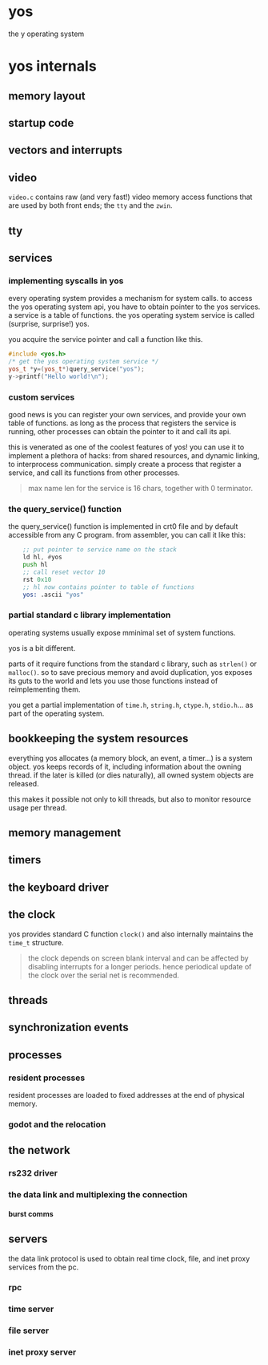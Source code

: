 # yos

the y operating system

# yos internals
## memory layout
## startup code
## vectors and interrupts

## video 

`video.c` contains raw (and very fast!) video memory access 
functions that are used by both front ends; the `tty` and the
`zwin`.

## tty 

## services

### implementing syscalls in yos

every operating system provides a mechanism for system calls. 
to access the yos operating system api, you have to obtain
pointer to the yos services. a service is a table of functions. 
the yos operating system service is called (surprise, surprise!) 
yos. 

you acquire the service pointer and call a function like this.

~~~cpp
#include <yos.h>
/* get the yos operating system service */
yos_t *y=(yos_t*)query_service("yos");
y->printf("Hello world!\n");
~~~

### custom services

good news is you can register your own services, and provide your
own table of functions. as long as the process that registers 
the service is running, other processes can obtain the pointer
to it and call its api. 

this is venerated as one of the coolest features of yos! 
you can use it to implement a plethora of hacks: from shared 
resources, and dynamic linking, to interprocess communication.
simply create a process that register a service, and call its 
functions from other processes.

 > max name len for the service is 16 chars, together with 0 terminator.

### the query_service() function

the query_service() function is implemented in crt0 file and
by default accessible from any C program. from assembler,
you can call it like this:

~~~asm
    ;; put pointer to service name on the stack
    ld hl, #yos
    push hl
    ;; call reset vector 10
    rst 0x10
    ;; hl now contains pointer to table of functions
    yos: .ascii "yos"
~~~

### partial standard c library implementation

operating systems usually expose mminimal set of system functions. 

yos is a bit different.

parts of it require functions from the standard c library, such as
`strlen()` or `malloc()`. so to save precious memory and avoid 
duplication, yos exposes its guts to the world and lets you use
those functions instead of reimplementing them.

you get a partial implementation of `time.h`, `string.h`, `ctype.h`,
`stdio.h`... as part of the operating system.

## bookkeeping the system resources

everything yos allocates (a memory block, an event, 
a timer...) is a system object. yos keeps records of it,   including information about the owning thread. if the later 
is killed (or dies naturally), all owned system objects are
released. 

this makes it possible not only to kill threads, but also
to monitor resource usage per thread.

## memory management
## timers
## the keyboard driver

## the clock

yos provides standard C function `clock()` and also
internally maintains the `time_t` structure. 

> the clock depends on screen blank interval and can be
> affected by disabling interrupts for a longer periods.
> hence periodical update of the clock over the serial net 
> is recommended.

## threads
## synchronization events
## processes

### resident processes

resident processes are loaded to fixed addresses at 
the end of physical memory.

### godot and the relocation
## the network
### rs232 driver
### the data link and multiplexing the connection
#### burst comms
## servers

the data link protocol is used to obtain real time clock,
file, and inet proxy services from the pc. 

### rpc
### time server
### file server
### inet proxy server